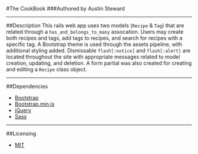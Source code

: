 #The CookBook
###Authored by Austin Steward
***
##Description
This rails web app uses two models (`Recipe` & `Tag`) that are related through a `has_and_belongs_to_many` assocation. Users may create both recipes and tags, add tags to recipes, and search for recipes with a specific tag. A Bootstrap theme is used through the assets pipeline, with additional styling added. Dismissable `flash[:notice]` and `flash[:alert]` are located throughout the site with appropriate messages related to model creation, updating, and deletion. A form partial was also created for creating and editing a `Recipe` class object.
***
##Dependencies
- [Bootstrap](http://getbootstrap.com/)
- [Bootstrap.min.js](http://getbootstrap.com/javascript/)
- [jQuery](http://jquery.com/)
- [Sass](http://sass-lang.com/)

***
##Licensing
- [MIT](http://opensource.org/licenses/MIT)
